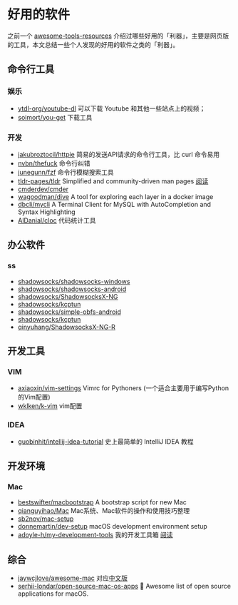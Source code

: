 # 好用的软件

之前一个 [awesome-tools-resources](https://github.com/Michael728/awesome-tools-resources) 介绍过哪些好用的「利器」，主要是网页版的工具，本文总结一些个人发现的好用的软件之类的「利器」。

## 命令行工具

### 娱乐

- [ytdl-org/youtube-dl](https://github.com/ytdl-org/youtube-dl) 可以下载 Youtube 和其他一些站点上的视频；
- [soimort/you-get](https://github.com/soimort/you-get) 下载工具

### 开发

- [jakubroztocil/httpie](https://github.com/jakubroztocil/httpie) 简易的发送API请求的命令行工具，比 curl 命令易用
- [nvbn/thefuck](https://github.com/nvbn/thefuck) 命令行纠错
- [junegunn/fzf](https://github.com/junegunn/fzf) 命令行模糊搜索工具
- [tldr-pages/tldr](https://github.com/tldr-pages/tldr) Simplified and community-driven man pages [阅读](https://tldr.sh)
- [cmderdev/cmder](https://github.com/cmderdev/cmder)
- [wagoodman/dive](https://github.com/wagoodman/dive) A tool for exploring each layer in a docker image
- [dbcli/mycli](https://github.com/dbcli/mycli) A Terminal Client for MySQL with AutoCompletion and Syntax Highlighting
- [AlDanial/cloc](https://github.com/AlDanial/cloc) 代码统计工具

## 办公软件

### ss
- [shadowsocks/shadowsocks-windows](https://github.com/shadowsocks/shadowsocks-windows)
- [shadowsocks/shadowsocks-android](https://github.com/shadowsocks/shadowsocks-android)
- [shadowsocks/ShadowsocksX-NG](https://github.com/shadowsocks/ShadowsocksX-NG)
- [shadowsocks/kcptun](https://github.com/shadowsocks/kcptun)
- [shadowsocks/simple-obfs-android](https://github.com/shadowsocks/simple-obfs-android)
- [shadowsocks/kcptun](https://github.com/shadowsocks/kcptun)
- [qinyuhang/ShadowsocksX-NG-R](https://github.com/qinyuhang/ShadowsocksX-NG-R)

## 开发工具

### VIM

- [axiaoxin/vim-settings](https://github.com/axiaoxin/vim-settings) Vimrc for Pythoners (一个适合主要用于编写Python的Vim配置)
- [wklken/k-vim](https://github.com/wklken/k-vim) vim配置

### IDEA

- [guobinhit/intellij-idea-tutorial](https://github.com/guobinhit/intellij-idea-tutorial) 史上最简单的 IntelliJ IDEA 教程

## 开发环境

### Mac
- [bestswifter/macbootstrap](https://github.com/bestswifter/macbootstrap) A bootstrap script for new Mac
- [qianguyihao/Mac](https://github.com/qianguyihao/Mac) Mac系统、Mac软件的操作和使用技巧整理
- [sb2nov/mac-setup](https://github.com/sb2nov/mac-setup)
- [donnemartin/dev-setup](https://github.com/donnemartin/dev-setup) macOS development environment setup
- [adoyle-h/my-development-tools](https://github.com/adoyle-h/my-development-tools) 我的开发工具箱 [阅读](https://adoyle.me/my-development-tools/)

## 综合

- [jaywcjlove/awesome-mac](https://github.com/jaywcjlove/awesome-mac) 对应[中文版](https://github.com/jaywcjlove/awesome-mac/blob/master/README-zh.md)
- [serhii-londar/open-source-mac-os-apps](https://github.com/serhii-londar/open-source-mac-os-apps) 🚀 Awesome list of open source applications for macOS.